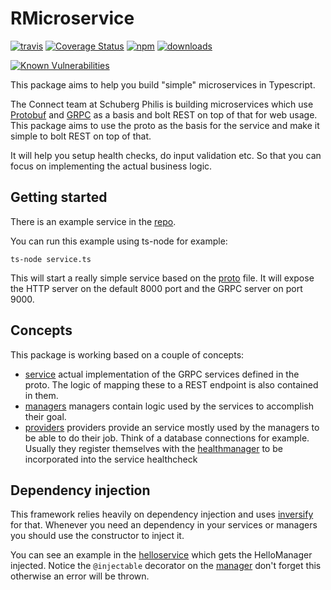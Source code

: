 # RMicroservice
[![travis][travis-image]][travis-url]
[![Coverage Status](https://coveralls.io/repos/rthewhite/rmicroservice/badge.svg?branch=master&service=github)](https://coveralls.io/github/rthewhite/rmicroservice?branch=master)
[![npm][npm-image]][npm-url]
[![downloads][downloads-image]][downloads-url]

[travis-image]: https://img.shields.io/travis/rthewhite/rmicroservice.svg?style=flat
[travis-url]: https://travis-ci.org/rthewhite/rmicroservice
[npm-image]: https://img.shields.io/npm/v/rmicroservice.svg?style=flat
[npm-url]: https://npmjs.org/package/rmicroservice
[downloads-image]: https://img.shields.io/npm/dm/rmicroservice.svg?style=flat
[downloads-url]: https://npmjs.org/package/rmicroservice
[![Known Vulnerabilities](https://snyk.io/test/github/rthewhite/rmicroservice/badge.svg)](https://snyk.io/test/github/rthewhite/rmicroservice)

This package aims to help you build "simple" microservices in Typescript.

The Connect team at Schuberg Philis is building microservices which use [Protobuf](https://github.com/google/protobuf) and [GRPC](https://grpc.io) as a basis and bolt REST on top of that for web usage. This package aims to use the proto as the basis for the service and make it simple to bolt REST on top of that.

It will help you setup health checks, do input validation etc. So that you can focus on implementing the actual business logic.

## Getting started
There is an example service in the [repo](https://github.com/rthewhite/rmicroservice/tree/master/example).

You can run this example using ts-node for example:

``` ts-node service.ts ```

This will start a really simple service based on the [proto](https://github.com/rthewhite/rmicroservice/blob/master/example/proto/hello.proto) file. It will expose the HTTP server on the default 8000 port and the GRPC server on port 9000.

## Concepts
This package is working based on a couple of concepts:
- [service](https://github.com/rthewhite/rmicroservice/blob/master/docs/services.md) actual implementation of the GRPC services defined in the proto. The logic of mapping these to a REST endpoint is also contained in them.
- [managers](https://github.com/rthewhite/rmicroservice/blob/master/docs/managers.md) managers contain logic used by the services to accomplish their goal.
- [providers](https://github.com/rthewhite/rmicroservice/blob/master/docs/providers.md) providers provide an service mostly used by the managers to be able to do their job. Think of a database connections for example. Usually they register themselves with the [healthmanager](https://github.com/rthewhite/rmicroservice/blob/src/health.ts) to be incorporated into the service healthcheck


## Dependency injection
This framework relies heavily on dependency injection and uses [inversify](https://github.com/inversify/InversifyJS) for that. Whenever you need an dependency in your services or managers you should use the constructor to inject it.

You can see an example in the [helloservice](https://github.com/rthewhite/rmicroservice/blob/master/example/services/hello.ts) which gets the HelloManager injected. Notice the ```@injectable``` decorator on the [manager](https://github.com/rthewhite/rmicroservice/blob/master/example/managers/hellomanager.ts) don't forget this otherwise an error will be thrown.
